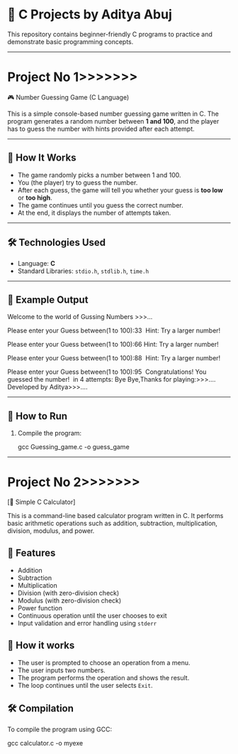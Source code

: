 
# 🎯 C Projects by Aditya Abuj

This repository contains beginner-friendly C programs to practice and demonstrate basic programming concepts.

_________________________________________________________________________________________________________________________

# Project No 1>>>>>>>
🎮 Number Guessing Game (C Language)

This is a simple console-based number guessing game written in C. The program generates a random number between **1 and 100**, and the player has to guess the number with hints provided after each attempt.

---

## 🚀 How It Works

- The game randomly picks a number between 1 and 100.
- You (the player) try to guess the number.
- After each guess, the game will tell you whether your guess is **too low** or **too high**.
- The game continues until you guess the correct number.
- At the end, it displays the number of attempts taken.

---

## 🛠 Technologies Used

- Language: **C**
- Standard Libraries: `stdio.h`, `stdlib.h`, `time.h`

---

## 🧾 Example Output
Welcome to the world of Gussing Numbers >>>...

 Please enter your Guess between(1 to 100):33
­ Hint: Try a larger number!

 Please enter your Guess between(1 to 100):66
 Hint: Try a larger number!

 Please enter your Guess between(1 to 100):88
­ Hint: Try a larger number!

 Please enter your Guess between(1 to 100):95
­ Congratulations! You guessed the number! ­
 in 4 attempts:
 Bye Bye,Thanks for playing:>>>....
 Developed by Aditya>>>....

---

## 📂 How to Run

1. Compile the program:
   
   gcc Guessing_game.c -o guess_game

--------------------------------------------------------------------------------------------------


# Project No 2>>>>>>>
 [🧮 Simple C Calculator]

This is a command-line based calculator program written in C. It performs basic arithmetic operations such as addition, subtraction, multiplication, division, modulus, and power.

## 🚀 Features
- Addition
- Subtraction
- Multiplication
- Division (with zero-division check)
- Modulus (with zero-division check)
- Power function
- Continuous operation until the user chooses to exit
- Input validation and error handling using `stderr`

## 🧠 How it works
- The user is prompted to choose an operation from a menu.
- The user inputs two numbers.
- The program performs the operation and shows the result.
- The loop continues until the user selects `Exit`.

## 🛠️ Compilation

To compile the program using GCC:

gcc calculator.c -o myexe









